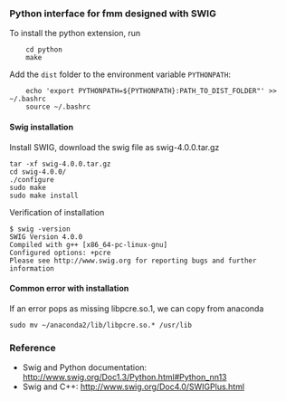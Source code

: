 ### Python interface for fmm designed with SWIG

To install the python extension, run

```
    cd python
    make
```

Add the `dist` folder to the environment variable `PYTHONPATH`:

```
    echo 'export PYTHONPATH=${PYTHONPATH}:PATH_TO_DIST_FOLDER"' >> ~/.bashrc
    source ~/.bashrc
```



#### Swig installation

Install SWIG, download the swig file as swig-4.0.0.tar.gz

```
tar -xf swig-4.0.0.tar.gz
cd swig-4.0.0/
./configure
sudo make
sudo make install
```

Verification of installation

```
$ swig -version
SWIG Version 4.0.0
Compiled with g++ [x86_64-pc-linux-gnu]
Configured options: +pcre
Please see http://www.swig.org for reporting bugs and further information
```

#### Common error with installation

If an error pops as missing libpcre.so.1, we can copy from anaconda

```
sudo mv ~/anaconda2/lib/libpcre.so.* /usr/lib
```

### Reference

- Swig and Python documentation: http://www.swig.org/Doc1.3/Python.html#Python_nn13
- Swig and C++: http://www.swig.org/Doc4.0/SWIGPlus.html
